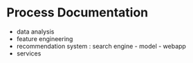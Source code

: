 # Process Documentation

* data analysis
* feature engineering
* recommendation system : search engine - model - webapp
* services




















